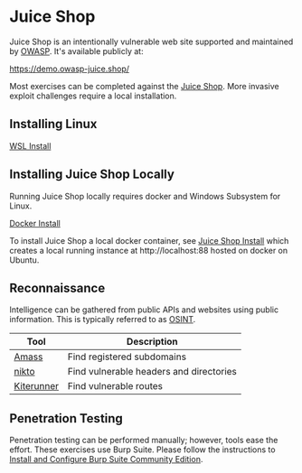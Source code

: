 # Juice Shop

Juice Shop is an intentionally vulnerable web site supported and maintained by [OWASP](owasp.org). It's available publicly at:

https://demo.owasp-juice.shop/

Most exercises can be completed against the [Juice Shop](https://demo.owasp-juice.shop/). More invasive exploit challenges require a local installation.

## Installing Linux

[WSL Install](wsl-install.md)

## Installing Juice Shop Locally

Running Juice Shop locally requires docker and Windows Subsystem for Linux.

[Docker Install](docker-install.md)  

To install Juice Shop a local docker container, see [Juice Shop Install](JuiceShopInstall.md) which creates a local running instance at http://localhost:88 hosted on docker on Ubuntu.

## Reconnaissance 

Intelligence can be gathered from public APIs and websites using public information. This is typically referred to as [OSINT](https://osintframework.com/). 


| Tool | Description |
| ---  | ----------  |
| [Amass](OSINT/amass.md) | Find registered subdomains |
| [nikto](OSINT/nikto.md) | Find vulnerable headers and directories |
| [Kiterunner](OSINT/Kiterunner.md) | Find vulnerable routes |

## Penetration Testing

Penetration testing can be performed manually; however, tools ease the effort. These exercises use Burp Suite. Please follow the instructions to [Install and Configure Burp Suite Community Edition](Burp-Suite-install.md).
